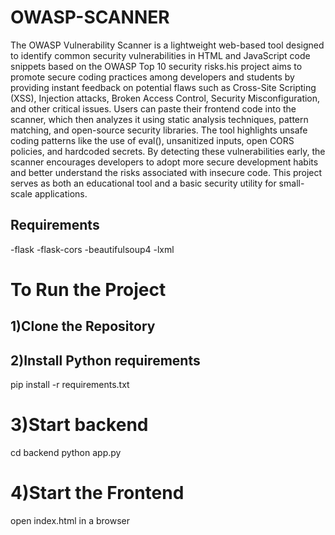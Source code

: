 # OWASP-SCANNER

The OWASP Vulnerability Scanner is a lightweight web-based tool designed to identify common security vulnerabilities in HTML and JavaScript code snippets based on the OWASP Top 10 security risks.his project aims to promote secure coding practices among developers and students by providing instant feedback on potential flaws such as Cross-Site Scripting (XSS), Injection attacks, Broken Access Control, Security Misconfiguration, and other critical issues. Users can paste their frontend code into the scanner, which then analyzes it using static analysis techniques, pattern matching, and open-source security libraries. The tool highlights unsafe coding patterns like the use of eval(), unsanitized inputs, open CORS policies, and hardcoded secrets. By detecting these vulnerabilities early, the scanner encourages developers to adopt more secure development habits and better understand the risks associated with insecure code. This project serves as both an educational tool and a basic security utility for small-scale applications.

## Requirements

-flask
-flask-cors
-beautifulsoup4
-lxml

# To Run the Project

## 1)Clone the Repository
## 2)Install Python requirements
pip install -r requirements.txt

# 3)Start backend
cd backend
python app.py

# 4)Start the Frontend
open index.html in a browser


